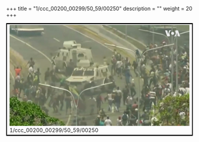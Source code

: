+++
title = "1/ccc_00200_00299/50_59/00250"
description = ""
weight = 20
+++

<table style="border:2px solid black;max-width:800px;max-height:800px;" 
><tr><td>
<img class="center-fit-jpg"
src="/jpg_/aaa_20190430_NxaOmWaI8sI_00249.jpg">
1/ccc_00200_00299/50_59/00250
</img></td></tr></table>
